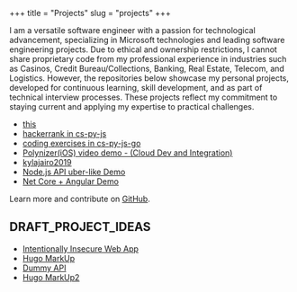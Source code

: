 +++
title = "Projects"
slug = "projects"
+++

I am a versatile software engineer with a passion for technological advancement, specializing in Microsoft technologies and leading software engineering projects. Due to ethical and ownership restrictions, I cannot share proprietary code from my professional experience in industries such as Casinos, Credit Bureau/Collections, Banking, Real Estate, Telecom, and Logistics. However, the repositories below showcase my personal projects, developed for continuous learning, skill development, and as part of technical interview processes. These projects reflect my commitment to staying current and applying my expertise to practical challenges.

* [this](https://github.com/Softwavecr/softwave)
* [hackerrank in cs-py-js](https://github.com/Softwavecr/effective-sniffle/tree/dev)
* [coding exercises in cs-py-js-go](https://github.com/Softwavecr/polydojo)
* [Polynizer(iOS) video demo - (Cloud Dev and Integration)](https://www.youtube.com/watch?v=Fl81zPGkS6I)
* [kylajairo2019](https://github.com/Softwavecr/kylajairo2019)
* [Node.js API uber-like Demo](https://github.com/Softwavecr/libera)
* [Net Core + Angular Demo](https://github.com/Softwavecr/jWebApplicationNg)

Learn more and contribute on [GitHub](https://github.com/Softwavecr).


## DRAFT_PROJECT_IDEAS
* [Intentionally Insecure Web App](https://www.benjaminjohnston.com.au/intentionallyinsecurejs)
* [Hugo MarkUp](https://themes.gohugo.io//theme/hugo-coder/post/markdown-syntax/)
* [Dummy API](http://dummy.restapiexample.com/)
* [Hugo MarkUp2](https://freecontent.manning.com/using-markup-languages-with-hugo/)

